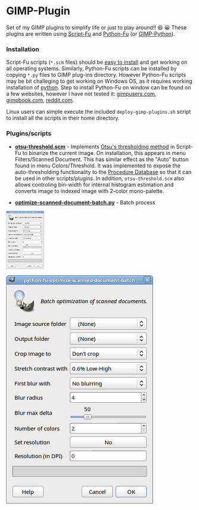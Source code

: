 # GIMP-Plugin
Set of my GIMP plugins to simplify life or just to play around!! :satisfied: :grinning: These plugins are written using [Script-Fu](https://docs.gimp.org/en/gimp-concepts-script-fu.html) and [Python-Fu](https://docs.gimp.org/en/gimp-filters-python-fu.html) (or [GIMP-Python](https://www.gimp.org/docs/python/)). 

### Installation
Script-Fu scripts (`*.scm` files) should be [easy to install](https://docs.gimp.org/en/install-script-fu.html) and get working on all operating systems. Similarly, Python-Fu scripts can be installed by copying `*.py` files to GIMP plug-ins directory. However Python-Fu scripts may be bit challeging to get working on Windows OS, as it requires working installation of [python](https://www.python.org/). Step to install Python-Fu on window can be found on a few websites, however I have not tested it: [gimpusers.com](http://www.gimpusers.com/tutorials/install-python-for-gimp-2-6-windows), [gimpbook.com](http://gimpbook.com/scripting/), [reddit.com](https://www.reddit.com/r/GIMP/comments/1hw9f0/using_pythonfu_in_windows/).

Linux users can simple execute the included `deploy-gimp-plugins.sh` script to install all the scripts in their home directory.


### Plugins/scripts

* [**otsu-threshold.scm**](otsu-threshold.scm) - Implements [Otsu's thresholding method](https://en.wikipedia.org/wiki/Otsu's_method) in Script-Fu to binarize the current image. On installation, this appears in menu Filters/Scanned Document. This has similar effect as the "Auto" button found in menu Colors/Threshold. It was implemented to expose the auto-thresholding functionality to the [Procedure Database](https://docs.gimp.org/en/glossary.html#glossary-pdb) so that it can be used in other scripts/plugins. In addition, `otsu-threshold.scm` also allows controling bin-width for internal histogram estimation and converts image to indexed image with 2-color mono-palette.

* [**optimize-scanned-document-batch.py**](deploy-gimp-plugins.sh) - Batch process

<img src="screenshot-optimize-scanned-documents-batch-dialog.png?raw=true" alt="Batch processing screenshot" title="Batch processing dialog" style="max-width:100%;" width="20%">

![Alt text](screenshot-optimize-scanned-documents-batch-dialog.png?raw=true "Batch processing dialog")


